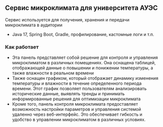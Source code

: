 ## Сервис микроклимата для университета АУЭС
Сервис используется для получения, хранения и передачи микроклимата в аудитории

- Java 17, Spring Boot, Gradle, профилирование, кастомные логи и т.п.

### Как работает
- Эта панель представляет собой решение для контроля и управления микроклиматом в различных помещениях. 
Она оснащена таблицей, отображающей данные о повышении и понижении температуры, а также влажности в реальном времени 
- Также оснащен графиком, который отображает динамику изменения температуры и влажности в течение определенного периода времени. 
Этот график позволяет пользователям анализировать исторические данные, выявлять тренды и принимать информированные решения для оптимизации микроклимата 
- Кроме того, панель контроля микроклимата предоставляет возможность настройки параметров и управления системой удаленно через веб-интерфейс. 
Это обеспечивает гибкость и удобство в управлении микроклиматом в различных условиях.
